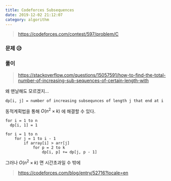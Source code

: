 ```yaml
---
title: Codeforces Subsequences
date: 2019-12-02 21:12:07
category: algorithm
---
```


> https://codeforces.com/contest/597/problem/C

### 문제 :disappointed_relieved:

### 풀이

> https://stackoverflow.com/questions/15057591/how-to-find-the-total-number-of-increasing-sub-sequences-of-certain-length-with

왜 맨날해도 모르겠지... 

`dp[i, j] = number of increasing subsequnces of length j that end at i`

동적계획법을 통해 $O(n^2\times k)$ 에 해결할 수 있다. 

```pseudocode
for i = 1 to n 
  dp[i, 1] = 1

for i = 1 to n
	for j = 1 to i - 1 
		if array[i] > arr[j]
			for p = 2 to k 
				dp[i, p] += dp[j, p - 1]
```

그러나 $O(n^2 \times k)$ 면 시간초과일 수 밖에 

> https://codeforces.com/blog/entry/52716?locale=en

